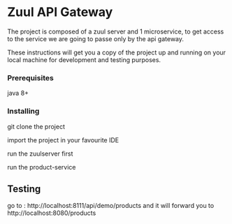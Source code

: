 # Zuul API Gateway

The project is composed of a zuul server and 1 microservice, to get access to the service we are going to passe only by the api gateway.

These instructions will get you a copy of the project up and running on your local machine for development and testing purposes. 

### Prerequisites

java 8+


### Installing

git clone the project

import the project in your favourite IDE

run the zuulserver first

run the product-service

## Testing
 
go to : http://localhost:8111/api/demo/products  and it will forward you to http://localhost:8080/products

